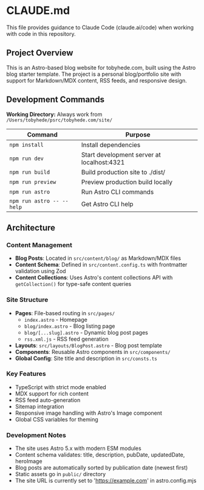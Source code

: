 # CLAUDE.md

This file provides guidance to Claude Code (claude.ai/code) when working with code in this repository.

## Project Overview

This is an Astro-based blog website for tobyhede.com, built using the Astro blog starter template. The project is a personal blog/portfolio site with support for Markdown/MDX content, RSS feeds, and responsive design.

## Development Commands

**Working Directory:** Always work from `/Users/tobyhede/psrc/tobyhede.com/site/`

| Command | Purpose |
|---------|---------|
| `npm install` | Install dependencies |
| `npm run dev` | Start development server at localhost:4321 |
| `npm run build` | Build production site to ./dist/ |
| `npm run preview` | Preview production build locally |
| `npm run astro` | Run Astro CLI commands |
| `npm run astro -- --help` | Get Astro CLI help |

## Architecture

### Content Management
- **Blog Posts**: Located in `src/content/blog/` as Markdown/MDX files
- **Content Schema**: Defined in `src/content.config.ts` with frontmatter validation using Zod
- **Content Collections**: Uses Astro's content collections API with `getCollection()` for type-safe content queries

### Site Structure
- **Pages**: File-based routing in `src/pages/`
  - `index.astro` - Homepage
  - `blog/index.astro` - Blog listing page
  - `blog/[...slug].astro` - Dynamic blog post pages
  - `rss.xml.js` - RSS feed generation
- **Layouts**: `src/layouts/BlogPost.astro` - Blog post template
- **Components**: Reusable Astro components in `src/components/`
- **Global Config**: Site title and description in `src/consts.ts`

### Key Features
- TypeScript with strict mode enabled
- MDX support for rich content
- RSS feed auto-generation
- Sitemap integration
- Responsive image handling with Astro's Image component
- Global CSS variables for theming

### Development Notes
- The site uses Astro 5.x with modern ESM modules
- Content schema validates: title, description, pubDate, updatedDate, heroImage
- Blog posts are automatically sorted by publication date (newest first)
- Static assets go in `public/` directory
- The site URL is currently set to 'https://example.com' in astro.config.mjs